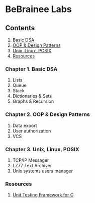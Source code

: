 # BeBrainee Labs
## Contents

1. [Basic DSA](#chapter-1-basic-dsa)
2. [OOP & Design Patterns](#chapter-2-oop--design-patterns)
3. [Unix, Linux, POSIX](#chapter-3-unix-linux-posix)
4. [Resources](#resources)

### Chapter 1. Basic DSA
  1. Lists
  2. Queue
  3. Stack
  4. Dictionaries & Sets
  5. Graphs & Recursion

### Chapter 2. OOP & Design Patterns
  1. Data export
  2. User authorization
  3. VCS

### Chapter 3. Unix, Linux, POSIX
  1. TCP/IP Messager
  2. LZ77 Text Archiver
  3. Unix systems users manager


### Resources
1. [Unit Testing Framework for C](https://libcheck.github.io/check/)
